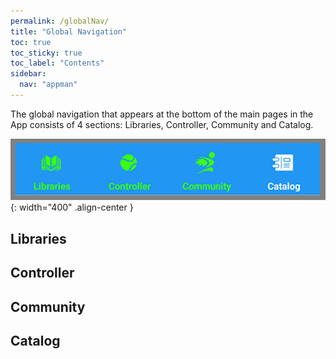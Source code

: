 ```yaml
---
permalink: /globalNav/
title: "Global Navigation"
toc: true
toc_sticky: true
toc_label: "Contents"
sidebar:
  nav: "appman"
---
```


The global navigation that appears at the bottom of the main pages in the App consists of 4 sections: Libraries, Controller, Community and Catalog. 

![GlobalNav Image](../assets/images/GlobalNav_500.png){: width="400" .align-center } 

## Libraries

## Controller

## Community

## Catalog

